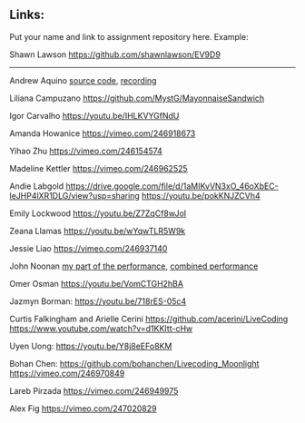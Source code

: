 
## Links:

Put your name and link to assignment repository here. Example:

Shawn Lawson    https://github.com/shawnlawson/EV9D9

----
Andrew Aquino [source code](https://github.com/dawneraq/ACI-live-coding), [recording](https://vimeo.com/247262461)

Liliana Campuzano https://github.com/MystG/MayonnaiseSandwich

Igor Carvalho https://youtu.be/IHLKVYGfNdU

Amanda Howanice https://vimeo.com/246918673

Yihao Zhu https://vimeo.com/246154574

Madeline Kettler  https://vimeo.com/246962525

Andie Labgold https://drive.google.com/file/d/1aMIKvVN3xO_46oXbEC-leJHP4lXR1DLG/view?usp=sharing
              https://youtu.be/pokKNJZCVh4

Emily Lockwood https://youtu.be/Z7ZqCf8wJoI

Zeana Llamas https://youtu.be/wYqwTLR5W9k

Jessie Liao https://vimeo.com/246937140

John Noonan [my part of the performance](https://youtu.be/BYhr0r29HKM), [combined performance](https://vimeo.com/247905173)

Omer Osman https://youtu.be/VomCTGH2hBA

Jazmyn Borman: https://youtu.be/718rES-05c4

Curtis Falkingham and Arielle Cerini https://github.com/acerini/LiveCoding https://www.youtube.com/watch?v=d1KKItt-cHw 

Uyen Uong: https://youtu.be/Y8j8eEFo8KM

Bohan Chen: https://github.com/bohanchen/Livecoding_Moonlight
            https://vimeo.com/246970849

Lareb Pirzada https://vimeo.com/246949975

Alex Fig https://vimeo.com/247020829

